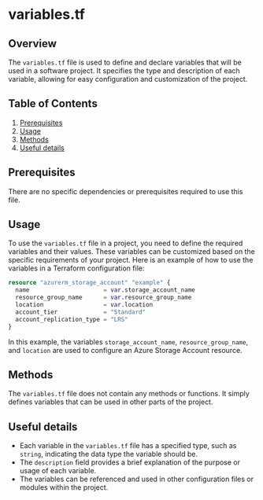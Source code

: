 # variables.tf
## Overview
The `variables.tf` file is used to define and declare variables that will be used in a software project. It specifies the type and description of each variable, allowing for easy configuration and customization of the project.

## Table of Contents
1. [Prerequisites](#prerequisites)
2. [Usage](#usage)
3. [Methods](#methods)
4. [Useful details](#properties)

## Prerequisites
There are no specific dependencies or prerequisites required to use this file.

## Usage
To use the `variables.tf` file in a project, you need to define the required variables and their values. These variables can be customized based on the specific requirements of your project. Here is an example of how to use the variables in a Terraform configuration file:

```terraform
resource "azurerm_storage_account" "example" {
  name                     = var.storage_account_name
  resource_group_name      = var.resource_group_name
  location                 = var.location
  account_tier             = "Standard"
  account_replication_type = "LRS"
}
```

In this example, the variables `storage_account_name`, `resource_group_name`, and `location` are used to configure an Azure Storage Account resource.

## Methods
The `variables.tf` file does not contain any methods or functions. It simply defines variables that can be used in other parts of the project.

## Useful details
- Each variable in the `variables.tf` file has a specified type, such as `string`, indicating the data type the variable should be.
- The `description` field provides a brief explanation of the purpose or usage of each variable.
- The variables can be referenced and used in other configuration files or modules within the project.